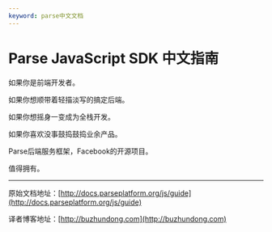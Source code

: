 ```yaml
---
keyword: parse中文文档
---
```


# Parse JavaScript SDK 中文指南

如果你是前端开发者。

如果你想顺带着轻描淡写的搞定后端。

如果你想摇身一变成为全栈开发。

如果你喜欢没事鼓捣鼓捣业余产品。

Parse后端服务框架，Facebook的开源项目。

值得拥有。

------------------------------------------------------------------------------------

原始文档地址：[http://docs.parseplatform.org/js/guide](http://docs.parseplatform.org/js/guide)

译者博客地址：[http://buzhundong.com](http://buzhundong.com)

